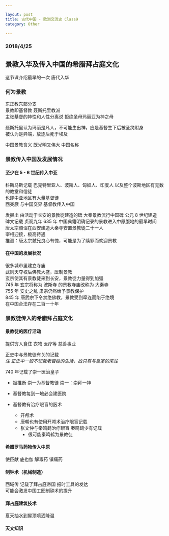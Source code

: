```yaml
---

layout: post
title: 古代中国 - 欧洲交流史 Class9
category: Other

---
```

### 2018/4/25
## 景教入华及传入中国的希腊拜占庭文化
这节课介绍最早的一次 唐代入华

### 何为景教
东正教东部分支 <br>
景教即基督教 聂斯托里教派  <br>
主张基督的神性和人性分离说 拒绝圣母玛丽亚为神之母 <br>
<!--description-->
聂斯托里认为玛丽是凡人，不可能生出神，应是基督生下后被圣灵附身 <br>
被认为是异端，放逐后死于埃及 <br>

中国景教含义 既光明又伟大 中国名称 <br>


### 景教传入中国及发展情况
#### 至少在 5 - 6 世纪传入中亚
科斯马斯记载 巴克特里亚人、波斯人、匈奴人、印度人 以及整个波斯地区有无数的教堂和信徒 <br>
也即中亚地区有大量基督徒 <br>
西突厥 与中国交界 基督教传入中国

发掘出 由活动于长安的景教徒建造的碑 大秦景教流行中国碑 公元 8 世纪建造 <br>
碑文记载 贞观九年 635 年 中国典籍明确记录的景教进入中原腹地的最早时间 <br>
唐太宗颁诏在西安建造大秦寺安置景教徒二十一人 <br>
宰相迎接，极高待遇 <br>
推测：唐太宗弑兄良心有愧，可能是为了赎罪而欢迎景教

#### 在中国的发展状况
很多城市里建立寺庙 <br>
武则天夺权后佛教大盛，压制景教 <br>
玄宗使其有景教徒来到长安，景教徒力量得到加强 <br>
745 年 玄宗将称为 波斯寺 的景教寺庙改称为 大秦寺 <br>
755 年 安史之乱 肃宗仍然给予景教保护 <br>
845 年 唐武宗下令禁绝佛教，景教受到牵连而陷于绝境 <br>
在中国合法存在二百一十年

### 景教徒传入的希腊拜占庭文化
#### 景教徒的医疗活动
提供穷人食住 衣物 医疗等 慈善事业

正史中与景教徒有关的记载 <br>
*注 正史中一般不记载老百姓的生活，故只有与皇室的来往*

740 年记载了崇一医治皇子
- 据推断 崇一为基督教徒 崇一：崇拜一神
- 基督教每到一地必会建医院

- 基督教有治疗眼盲的医术
    - 开颅术
    - 唐朝也有使用开颅术治疗眼盲记载
    - 张文仲与秦鸣鹤治疗眼盲 秦鸣鹤少有记载
        - 很可能秦鸣鹤为景教徒

#### 希腊罗马药物传入中原
使臣献 底也伽 解毒药 镇痛药

#### 制钟术（机械制造）
西域传 记载了拜占庭帝国 报时工具的发达 <br>
可能会激发中国工匠制钟术的提升

#### 拜占庭建筑技术
夏天抽水到屋顶喷洒降温

#### 天文知识

